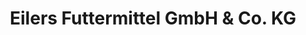 ---
title: "Eilers Futtermittel GmbH & Co. KG"
url: /ladbergen/eilers-futtermittel-gmbh-und-co-kg/
shop: Großhandel
---